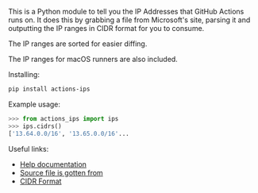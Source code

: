 This is a Python module to tell you the IP Addresses that GitHub Actions runs on. It does this by grabbing a file from Microsoft's site, parsing it and outputting the IP ranges in CIDR format for you to consume.

The IP ranges are sorted for easier diffing.

The IP ranges for macOS runners are also included.

Installing:

```bash
pip install actions-ips
```

Example usage:

```python
>>> from actions_ips import ips
>>> ips.cidrs()
['13.64.0.0/16', '13.65.0.0/16'...
```

Useful links:
* [Help documentation](https://help.github.com/en/actions/reference/virtual-environments-for-github-hosted-runners)
* [Source file is gotten from](https://www.microsoft.com/en-us/download/confirmation.aspx?id=56519)
* [CIDR Format](https://en.wikipedia.org/wiki/Classless_Inter-Domain_Routing)